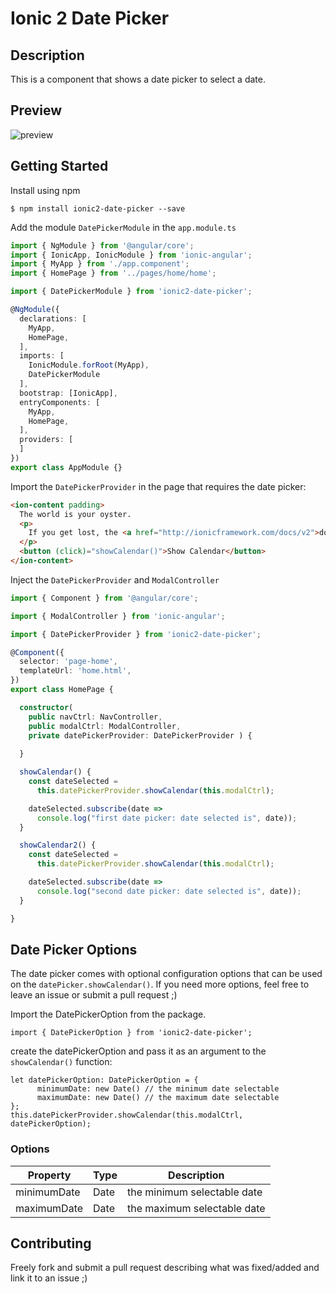 # Ionic 2 Date Picker

## Description
This is a component that shows a date picker to select a date.

## Preview
![preview](https://github.com/shangyilim/ionic2-date-picker/blob/master/date-picker.PNG?raw=true)
## Getting Started
Install using npm

`$ npm install ionic2-date-picker --save`

Add the module `DatePickerModule` in the `app.module.ts`
```typescript
import { NgModule } from '@angular/core';
import { IonicApp, IonicModule } from 'ionic-angular';
import { MyApp } from './app.component';
import { HomePage } from '../pages/home/home';

import { DatePickerModule } from 'ionic2-date-picker';

@NgModule({
  declarations: [
    MyApp,
    HomePage,
  ],
  imports: [
    IonicModule.forRoot(MyApp),
    DatePickerModule
  ],
  bootstrap: [IonicApp],
  entryComponents: [
    MyApp,
    HomePage,
  ],
  providers: [
  ]
})
export class AppModule {}
```

Import the `DatePickerProvider` in the page that requires the date picker:
```html
<ion-content padding>
  The world is your oyster.
  <p>
    If you get lost, the <a href="http://ionicframework.com/docs/v2">docs</a> will be your guide.
  </p>
  <button (click)="showCalendar()">Show Calendar</button>
</ion-content>
```

Inject the `DatePickerProvider` and  `ModalController` 
```typescript
import { Component } from '@angular/core';

import { ModalController } from 'ionic-angular';

import { DatePickerProvider } from 'ionic2-date-picker';

@Component({
  selector: 'page-home',
  templateUrl: 'home.html',
})
export class HomePage {

  constructor(
    public navCtrl: NavController,
    public modalCtrl: ModalController,
    private datePickerProvider: DatePickerProvider ) {
    
  }

  showCalendar() {
    const dateSelected = 
      this.datePickerProvider.showCalendar(this.modalCtrl);

    dateSelected.subscribe(date => 
      console.log("first date picker: date selected is", date));
  }

  showCalendar2() {
    const dateSelected = 
      this.datePickerProvider.showCalendar(this.modalCtrl);

    dateSelected.subscribe(date => 
      console.log("second date picker: date selected is", date));
  }

}

```

## Date Picker Options
The date picker comes with optional configuration options that can be used on the `datePicker.showCalendar()`.
If you need more options, feel free to leave an issue or submit a pull request ;)

Import the DatePickerOption from the package.
```
import { DatePickerOption } from 'ionic2-date-picker';
```

create the datePickerOption and pass it as an argument to the `showCalendar()` function:
```
let datePickerOption: DatePickerOption = {
      minimumDate: new Date() // the minimum date selectable
      maximumDate: new Date() // the maximum date selectable
}; 
this.datePickerProvider.showCalendar(this.modalCtrl, datePickerOption);

```
### Options
| Property      | Type | Description  |
| ------------- |------| -------------|
| minimumDate   | Date | the minimum selectable date |
| maximumDate   | Date | the maximum selectable date |

## Contributing
Freely fork and submit a pull request describing what was fixed/added and link it to an issue ;)

